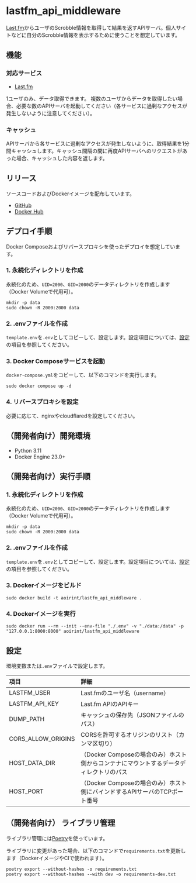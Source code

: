 # lastfm_api_middleware

[Last.fm](https://www.last.fm/)からユーザのScrobble情報を取得して結果を返すAPIサーバ。個人サイトなどに自分のScrobble情報を表示するために使うことを想定しています。

## 機能

### 対応サービス

- [Last.fm](https://www.last.fm/)

1ユーザのみ、データ取得できます。
複数のユーザからデータを取得したい場合、必要な数のAPIサーバを起動してください（各サービスに過剰なアクセスが発生しないように注意してください）。

### キャッシュ

APIサーバから各サービスに過剰なアクセスが発生しないように、取得結果を1分間キャッシュします。キャッシュ間隔の間に再度APIサーバへのリクエストがあった場合、キャッシュした内容を返します。

## リリース

ソースコードおよびDockerイメージを配布しています。

- [GitHub](https://github.com/aoirint/lastfm_api_middleware)
- [Docker Hub](https://hub.docker.com/r/aoirint/lastfm_api_middleware)

## デプロイ手順

Docker Composeおよびリバースプロキシを使ったデプロイを想定しています。

### 1. 永続化ディレクトリを作成

永続化のため、`UID=2000`、`GID=2000`のデータディレクトリを作成します（Docker Volumeで代用可）。

```shell
mkdir -p data
sudo chown -R 2000:2000 data
```

### 2. .envファイルを作成

`template.env`を`.env`としてコピーして、設定します。設定項目については、[設定](#設定)の項目を参照してください。

### 3. Docker Composeサービスを起動

`docker-compose.yml`をコピーして、以下のコマンドを実行します。

```shell
sudo docker compose up -d
```

### 4. リバースプロキシを設定

必要に応じて、nginxやcloudflaredを設定してください。

## （開発者向け）開発環境

- Python 3.11
- Docker Engine 23.0+

## （開発者向け）実行手順

### 1. 永続化ディレクトリを作成

永続化のため、`UID=2000`、`GID=2000`のデータディレクトリを作成します（Docker Volumeで代用可）。

```shell
mkdir -p data
sudo chown -R 2000:2000 data
```

### 2. .envファイルを作成

`template.env`を`.env`としてコピーして、設定します。設定項目については、[設定](#設定)の項目を参照してください。

### 3. Dockerイメージをビルド

```shell
sudo docker build -t aoirint/lastfm_api_middleware .
```

### 4. Dockerイメージを実行

```shell
sudo docker run --rm --init --env-file "./.env" -v "./data:/data" -p "127.0.0.1:8000:8000" aoirint/lastfm_api_middleware
```

## 設定

環境変数または`.env`ファイルで設定します。

|項目|詳細|
|:--|:--|
|LASTFM_USER|Last.fmのユーザ名（username）|
|LASTFM_API_KEY|Last.fm APIのAPIキー|
|DUMP_PATH|キャッシュの保存先（JSONファイルのパス）|
|CORS_ALLOW_ORIGINS|CORSを許可するオリジンのリスト（カンマ区切り）|
|HOST_DATA_DIR|（Docker Composeの場合のみ）ホスト側からコンテナにマウントするデータディレクトリのパス|
|HOST_PORT|（Docker Composeの場合のみ）ホスト側にバインドするAPIサーバのTCPポート番号|

## （開発者向け） ライブラリ管理

ライブラリ管理には[Poetry](https://python-poetry.org/docs/#installation)を使っています。

ライブラリに変更があった場合、以下のコマンドで`requirements.txt`を更新します（DockerイメージやCIで使われます）。

```shell
poetry export --without-hashes -o requirements.txt
poetry export --without-hashes --with dev -o requirements-dev.txt
```
